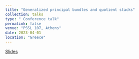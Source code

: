 ```yaml
---
title: "Generalized principal bundles and quotient stacks"
collection: talks
type: " Conference talk"
permalink: false
venue: "PSSL 107, Athens"
date: 2023-04-01
location: "Greece"
---
```

[Slides](https://github.com/elenacaviglia/elenacaviglia.github.io/blob/2bfba6832964b0bf01c5cc6280b62589ea54e13e/files/2022%3A04%3A01%20Talk_Genprinbundlesquotientstacks.pdf)
